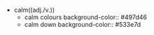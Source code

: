 - calm((adj./v.))
	- calm colours
	  background-color:: #497d46
	- calm down
	  background-color:: #533e7d